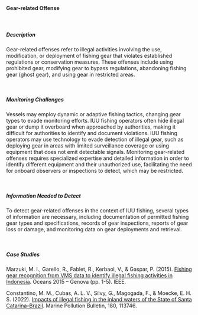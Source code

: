 <br>

#### **Gear-related Offense**

<br> 

##### **Description**

Gear-related offenses refer to illegal activities involving the use, modification, or deployment of fishing gear that violates established regulations or conservation measures. These offenses include using prohibited gear, modifying gear to bypass regulations, abandoning fishing gear (ghost gear), and using gear in restricted areas.


<br>

##### **Monitoring Challenges**

Vessels may employ dynamic or adaptive fishing tactics, changing gear types to evade monitoring efforts. IUU fishing operators often hide illegal gear or dump it overboard when approached by authorities, making it difficult for authorities to identify and document violations. IUU fishing operators may use technology to evade detection of illegal gear, such as deploying gear in areas with limited surveillance coverage or using equipment that does not emit detectable signals. Monitoring gear-related offenses requires specialized expertise and detailed information in order to identify different equipment and their unauthorized use, facilitating the need for onboard observers or inspections to detect, which may be restricted. 

<br>

##### **Information Needed to Detect**

To detect gear-related offenses in the context of IUU fishing, several types of information are necessary, including documentation of permitted fishing gear types and specifications, records of gear inspections, reports of gear loss or damage, and monitoring data on gear deployments and retrieval. 

<br>

##### **Case Studies**

Marzuki, M. I., Garello, R., Fablet, R., Kerbaol, V., & Gaspar, P. (2015). [Fishing gear recognition from VMS data to identify illegal fishing activities in Indonesia](https://ieeexplore.ieee.org/abstract/document/7271551). Oceans 2015 – Genova (pp. 1-5). IEEE.

Constantino, M. M., Cubas, A. L. V., Silvy, G., Magogada, F., & Moecke, E. H. S. (2022). [Impacts of illegal fishing in the inland waters of the State of Santa Catarina–Brazil](https://www.sciencedirect.com/science/article/abs/pii/S0025326X22004283). Marine Pollution Bulletin, 180, 113746.

<br>





